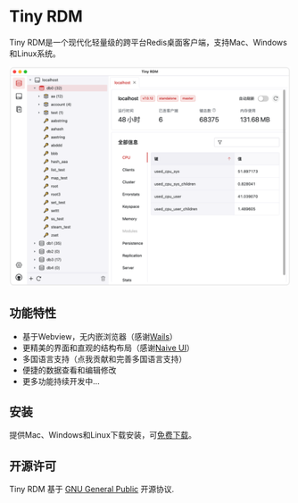 # Tiny RDM

Tiny RDM是一个现代化轻量级的跨平台Redis桌面客户端，支持Mac、Windows和Linux系统。

![screenshot](screenshots/light_zh.png)

## 功能特性

* 基于Webview，无内嵌浏览器（感谢[Wails](https://github.com/wailsapp/wails)）
* 更精美的界面和直观的结构布局（感谢[Naive UI](https://github.com/tusen-ai/naive-ui)）
* 多国语言支持（点我贡献和完善多国语言支持）
* 便捷的数据查看和编辑修改
* 更多功能持续开发中…

## 安装

提供Mac、Windows和Linux下载安装，可[免费下载](https://github.com/tiny-craft/tiny-rdm/releases)。

## 开源许可

Tiny RDM 基于 [GNU General Public](/LICENSE) 开源协议.

